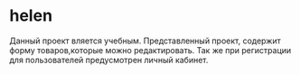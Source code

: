 # helen
Данный проект вляется учебным.
Представленный проект, содержит форму товаров,которые можно редактировать.
Так же при регистрации для пользователей предусмотрен личный кабинет.

